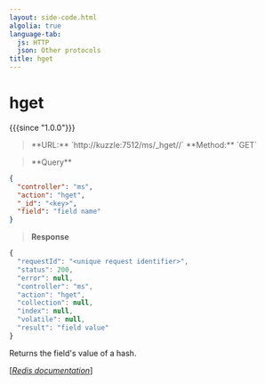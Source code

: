 ```yaml
---
layout: side-code.html
algolia: true
language-tab:
  js: HTTP
  json: Other protocols
title: hget
---
```


# hget

{{{since "1.0.0"}}}



<blockquote class="js">
<p>
**URL:** `http://kuzzle:7512/ms/_hget/<key>/<field>`  
**Method:** `GET`
</p>
</blockquote>

<blockquote class="json">
<p>
**Query**
</p>
</blockquote>


```json
{
  "controller": "ms",
  "action": "hget",
  "_id": "<key>",
  "field": "field name"
}
```

>**Response**

```javascript
{
  "requestId": "<unique request identifier>",
  "status": 200,
  "error": null,
  "controller": "ms",
  "action": "hget",
  "collection": null,
  "index": null,
  "volatile": null,
  "result": "field value"
}
```

Returns the field's value of a hash.

[[_Redis documentation_]](https://redis.io/commands/hget)
